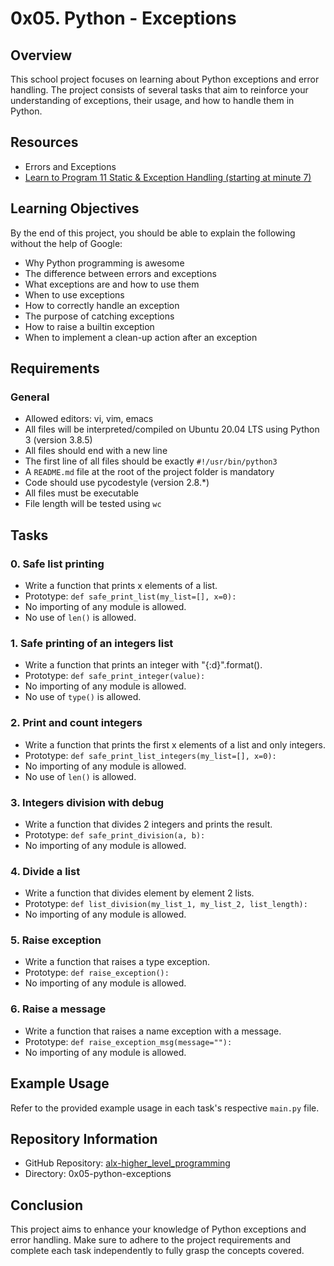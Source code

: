 # 0x05. Python - Exceptions

## Overview
This school project focuses on learning about Python exceptions and error handling. The project consists of several tasks that aim to reinforce your understanding of exceptions, their usage, and how to handle them in Python.


## Resources
- Errors and Exceptions
- [Learn to Program 11 Static & Exception Handling (starting at minute 7)](#)
  
## Learning Objectives
By the end of this project, you should be able to explain the following without the help of Google:
- Why Python programming is awesome
- The difference between errors and exceptions
- What exceptions are and how to use them
- When to use exceptions
- How to correctly handle an exception
- The purpose of catching exceptions
- How to raise a builtin exception
- When to implement a clean-up action after an exception

## Requirements
### General
- Allowed editors: vi, vim, emacs
- All files will be interpreted/compiled on Ubuntu 20.04 LTS using Python 3 (version 3.8.5)
- All files should end with a new line
- The first line of all files should be exactly `#!/usr/bin/python3`
- A `README.md` file at the root of the project folder is mandatory
- Code should use pycodestyle (version 2.8.*)
- All files must be executable
- File length will be tested using `wc`

## Tasks
### 0. Safe list printing
- Write a function that prints x elements of a list.
- Prototype: `def safe_print_list(my_list=[], x=0):`
- No importing of any module is allowed.
- No use of `len()` is allowed.

### 1. Safe printing of an integers list
- Write a function that prints an integer with "{:d}".format().
- Prototype: `def safe_print_integer(value):`
- No importing of any module is allowed.
- No use of `type()` is allowed.

### 2. Print and count integers
- Write a function that prints the first x elements of a list and only integers.
- Prototype: `def safe_print_list_integers(my_list=[], x=0):`
- No importing of any module is allowed.
- No use of `len()` is allowed.

### 3. Integers division with debug
- Write a function that divides 2 integers and prints the result.
- Prototype: `def safe_print_division(a, b):`
- No importing of any module is allowed.

### 4. Divide a list
- Write a function that divides element by element 2 lists.
- Prototype: `def list_division(my_list_1, my_list_2, list_length):`
- No importing of any module is allowed.

### 5. Raise exception
- Write a function that raises a type exception.
- Prototype: `def raise_exception():`
- No importing of any module is allowed.

### 6. Raise a message
- Write a function that raises a name exception with a message.
- Prototype: `def raise_exception_msg(message=""):`
- No importing of any module is allowed.

## Example Usage
Refer to the provided example usage in each task's respective `main.py` file.

## Repository Information
- GitHub Repository: [alx-higher_level_programming](https://github.com/username/alx-higher_level_programming)
- Directory: 0x05-python-exceptions

## Conclusion
This project aims to enhance your knowledge of Python exceptions and error handling. Make sure to adhere to the project requirements and complete each task independently to fully grasp the concepts covered.


